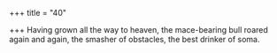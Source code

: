 +++
title = "40"

+++
Having grown all the way to heaven, the mace-bearing bull roared again  and again,
the smasher of obstacles, the best drinker of soma.